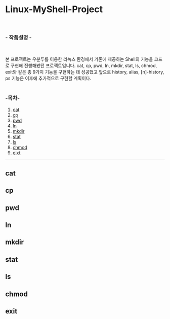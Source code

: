 # Linux-MyShell-Project

<br>

### - 작품설명 -

<br>

본 프로젝트는 우분투를 이용한 리눅스 환경에서 기존에 제공하는 Shell의 기능을 코드로 구현해 진행해봤던 프로젝트입니다. cat, cp, pwd, ln, mkdir, stat, ls, chmod, exit와 같은 총 9가지 기능을 구현하는 데 성공했고 앞으로 history, alias, [n]-history, ps 기능은 이후에 추가적으로 구현할 계획이다.
<br><br>

  
### -목차-

1. [cat](#cat)<br>
2. [cp](#cp)<br>
3. [pwd](#pwd)<br>
4. [ln](#ln)<br>
5. [mkdir](#mkdir)<br>
6. [stat](#stat)<br>
7. [ls](#ls)<br>
8. [chmod](#chmod)<br>
9. [eixt](#exit)<br>

<hr>

## cat<br>

## cp<br>

## pwd<br>

## ln<br>

## mkdir<br>

## stat<br>

## ls<br>

## chmod<br>

## exit<br>
